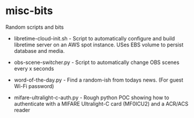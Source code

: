 # misc-bits

Random scripts and bits

- libretime-cloud-init.sh - Script to automatically configure and build libretime server on an AWS spot instance. USes EBS volume to persist database and media.

- obs-scene-switcher.py - Script to automatically change OBS scenes every x seconds

- word-of-the-day.py - Find a random-ish from todays news. (For guest Wi-Fi password)

- mifare-ultralight-c-auth.py - Rough python POC showing how to authenticate with a MIFARE Ultralight-C card (MF0ICU2) and a ACR/ACS reader

